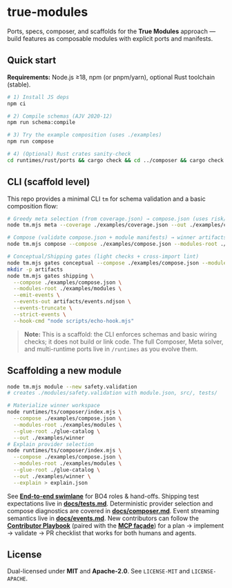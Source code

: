 # true-modules

Ports, specs, composer, and scaffolds for the **True Modules** approach — build features as composable modules with explicit ports and manifests.

## Quick start

**Requirements:** Node.js ≥18, npm (or pnpm/yarn), optional Rust toolchain (stable).

```bash
# 1) Install JS deps
npm ci

# 2) Compile schemas (AJV 2020-12)
npm run schema:compile

# 3) Try the example composition (uses ./examples)
npm run compose

# 4) (Optional) Rust crates sanity-check
cd runtimes/rust/ports && cargo check && cd ../composer && cargo check
```

## CLI (scaffold level)
This repo provides a minimal CLI `tm` for schema validation and a basic composition flow:

```bash
# Greedy meta selection (from coverage.json) → compose.json (uses risk/evidence scoring)
node tm.mjs meta --coverage ./examples/coverage.json --out ./examples/compose.greedy.json

# Compose (validate compose.json + module manifests) → winner artifacts + provider explain
node tm.mjs compose --compose ./examples/compose.json --modules-root ./examples/modules --out ./examples/winner --explain

# Conceptual/Shipping gates (light checks + cross-import lint)
node tm.mjs gates conceptual --compose ./examples/compose.json --modules-root ./examples/modules
mkdir -p artifacts
node tm.mjs gates shipping \
  --compose ./examples/compose.json \
  --modules-root ./examples/modules \
  --emit-events \
  --events-out artifacts/events.ndjson \
  --events-truncate \
  --strict-events \
  --hook-cmd "node scripts/echo-hook.mjs"
```

> **Note:** This is a scaffold: the CLI enforces schemas and basic wiring checks; it does not build or link code. The full Composer, Meta solver, and multi-runtime ports live in `/runtimes` as you evolve them.

## Scaffolding a new module

```bash
node tm.mjs module --new safety.validation
# creates ./modules/safety.validation with module.json, src/, tests/

# Materialize winner workspace
node runtimes/ts/composer/index.mjs \
  --compose ./examples/compose.json \
  --modules-root ./examples/modules \
  --glue-root ./glue-catalog \
  --out ./examples/winner
# Explain provider selection
node runtimes/ts/composer/index.mjs \
  --compose ./examples/compose.json \
  --modules-root ./examples/modules \
  --glue-root ./glue-catalog \
  --out ./examples/winner \
  --explain > explain.json
```

See **[End-to-end swimlane](docs/swimlane.md)** for BO4 roles & hand-offs.
Shipping test expectations live in **[docs/tests.md](docs/tests.md)**.
Deterministic provider selection and compose diagnostics are covered in
**[docs/composer.md](docs/composer.md)**. Event streaming semantics live in
**[docs/events.md](docs/events.md)**.
New contributors can follow the **[Contributor Playbook](docs/contributor-playbook.md)** (paired with the **[MCP façade](docs/mcp.md)**) for a plan → implement → validate → PR checklist that works for both humans and agents.

## License
Dual-licensed under **MIT** and **Apache-2.0**. See `LICENSE-MIT` and `LICENSE-APACHE`.

